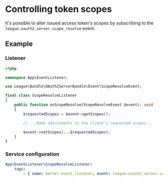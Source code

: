 # Controlling token scopes

It's possible to alter issued access token's scopes by subscribing to the `league.oauth2_server.scope_resolve` event.

## Example

### Listener
```php
<?php

namespace App\EventListener;

use League\Bundle\OAuth2ServerBundle\Event\ScopeResolveEvent;

final class ScopeResolveListener
{
    public function onScopeResolve(ScopeResolveEvent $event): void
    {
        $requestedScopes = $event->getScopes();

        // ...Make adjustments to the client's requested scopes...

        $event->setScopes(...$requestedScopes);
    }
}
```

### Service configuration

```yaml
App\EventListener\ScopeResolveListener:
    tags:
        - { name: kernel.event_listener, event: league.oauth2_server.scope_resolve, method: onScopeResolve }
```
